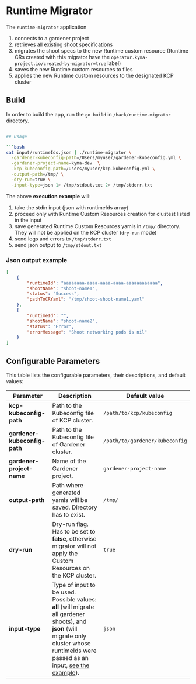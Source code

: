 # Runtime Migrator
The `runtime-migrator` application
1. connects to a gardener project
2. retrieves all existing shoot specifications
3. migrates the shoot specs to the new Runtime custom resource (Runtime CRs created with this migrator have the `operator.kyma-project.io/created-by-migrator=true` label)
4. saves the new Runtime custom resources to files
5. applies the new Runtime custom resources to the designated KCP cluster

## Build

In order to build the app, run the `go build` in `/hack/runtime-migrator` directory.

```bash

## Usage

```bash
cat input/runtimeIds.json | ./runtime-migrator \
  -gardener-kubeconfig-path=/Users/myuser/gardener-kubeconfig.yml \
  -gardener-project-name=kyma-dev  \
  -kcp-kubeconfig-path=/Users/myuser/kcp-kubeconfig.yml \
  -output-path=/tmp/ \
  -dry-run=true \
  -input-type=json 1> /tmp/stdout.txt 2> /tmp/stderr.txt
```

The above **execution example** will: 
1. take the stdin input (json with runtimeIds array)
1. proceed only with Runtime Custom Resources creation for clustest listed in the input 
1. save generated Runtime Custom Resources yamls in `/tmp/` directory. They will not be applied on the KCP cluster (`dry-run` mode)
1. send logs and errors to `/tmp/stderr.txt`
1. send json output to `/tmp/stdout.txt`

### Json output example

```json
[
    {
        "runtimeId": "aaaaaaaa-aaaa-aaaa-aaaa-aaaaaaaaaaaa",
        "shootName": "shoot-name1",
        "status": "Success",
        "pathToCRYaml": "/tmp/shoot-shoot-name1.yaml"
    },
    {
        "runtimeId": "",
        "shootName": "shoot-name2",
        "status": "Error",
        "errorMessage": "Shoot networking pods is nil"
    }
]
```

## Configurable Parameters

This table lists the configurable parameters, their descriptions, and default values:

| Parameter | Description                                                                                                                                                                                                                | Default value                  |
|-----------|----------------------------------------------------------------------------------------------------------------------------------------------------------------------------------------------------------------------------|--------------------------------|
| **kcp-kubeconfig-path** | Path to the Kubeconfig file of KCP cluster.                                                                                                                                                                                | `/path/to/kcp/kubeconfig`      |
| **gardener-kubeconfig-path** | Path to the Kubeconfig file of Gardener cluster.                                                                                                                                                                           | `/path/to/gardener/kubeconfig` |
| **gardener-project-name** | Name of the Gardener project.                                                                                                                                                                                              | `gardener-project-name`        |
| **output-path** | Path where generated yamls will be saved. Directory has to exist.                                                                                                                                                          | `/tmp/`                        |
| **dry-run** | Dry-run flag. Has to be set to **false**, otherwise migrator will not apply the Custom Resources on the KCP cluster.                                                                                                       | `true`                         |
| **input-type** | Type of input to be used. Possible values: **all** (will migrate all gardener shoots), and **json** (will migrate only cluster whose runtimeIds were passed as an input, [see the example](input/runtimeids_sample.json)). | `json`                         |

